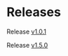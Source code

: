 # Releases

Release [v1.0.1](.//release-notes/v1-0-1.md)

Release [v1.5.0](.//release-notes/v1-5-0.md)
